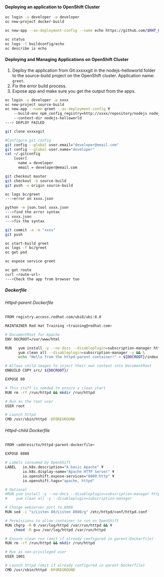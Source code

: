 #### Deploying an application to OpenShift Cluster  
```bash
oc login -u developer -p developer
oc new-project docker-build

oc new-app --as-deployment-config --name echo https://github.com/$RHT_OCP4_GITHUB_USER/DO288-apps#docker-build --context-dir ubi-echo

oc status 
oc logs -f buildconfig/echo
oc describe is echo
```  

#### Deploying and Managing Applications on OpenShift Cluster  
1. Deploy the application from Git:xxxxxgit in the nodejs-helloworld folder to the source-build project on the OpenShift cluster. Application name: `greet`.  
2. Fix the error build process.  
3. Expose app and make sure you get the output from the apps.  
```bash
oc login -u developer -p xxxx
oc new-project source-build
oc new-app --name greet --as-deployment-config ¥
    --build-env npm_config_registry=http://xxxx/repository/nodejs nodejs:12~https://github.com/$RHT_OCP4_GITHUB_USER/DO288-apps#source-build ¥
    --context-dir nodejs-helloworld
---> DEPLOY FAILED

git clone xxxxxgit

#Configure git config
git config --global user.email="developer@email.com"
git config --global user.name="developer"
cat ~/.gitconfig
    [user]
      name = developer
      email = developer@email.com

git checkout master
git checkout -b source-build
git push -u origin source-build

oc logs bc/greet 
--->error on xxxx.json

python -m json.tool xxxx.json
--->find the error syntax
vi xxxx.json
--->fix the syntax

git commit -a -m "xxxx"
git push

oc start-build greet
oc logs -f bc/greet
oc get pod

oc expose service greet

oc get route
curl <route-url>
--->Check the app from browser too
```  


##### Dockerfile  
###### Httpd-parent Dockerfile  
```bash
FROM registry.access.redhat.com/ubi8/ubi:8.0

MAINTAINER Red Hat Training <training@redhat.com>

# DocumentRoot for Apache
ENV DOCROOT=/var/www/html

RUN   yum install -y --no-docs --disableplugin=subscription-manager httpd && \
      yum clean all --disableplugin=subscription-manager -y && \
      echo "Hello from the httpd-parent container!" > ${DOCROOT}/index.html

# Allows child images to inject their own content into DocumentRoot
ONBUILD COPY src/ ${DOCROOT}/

EXPOSE 80

# This stuff is needed to ensure a clean start
RUN rm -rf /run/httpd && mkdir /run/httpd

# Run as the root user
USER root

# Launch httpd
CMD /usr/sbin/httpd -DFOREGROUND
```  

###### Httpd-child Dockerfile  
```bash
FROM <address/to/httpd-parent-dockerfile>

EXPOSE 8080

# Labels consumed by OpenShift
LABEL   io.k8s.description="A basic Apache" ¥
        io.k8s.display-name="Apache HTTP Server" ¥
        io.openshift.expose-services="8080:http" ¥
        io.openshift.tags="apache, httpd"

# Optional
#RUN yum install -y --no-docs --disableplugin=subscription-manager httpd && ¥
#    yum clean all -y --disableplugin=subscription-manager

# Change webserver port to 8080
RUN sed -i "s/Listen 80/Listen 8080/g" /etc/httpd/conf/httpd.conf

# Permissions to allow container to run on OpenShift
RUN chgrp -R 0 /var/log/httpd /var/run/httpd && ¥
    chmod -R g=u /var/log/httpd /var/run/httpd

# Ensure clean run (omit if already configured in parent-Dockerfile)
RUN rm -rf /run/httpd && mkdir /run/httpd

# Run as non-privileged user
USER 1001

# Launch httpd (omit if already configured in parent-Dockerfile)
CMD /usr/sbin/httpd -DFOREGROUND

```

